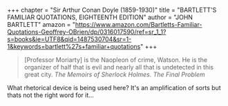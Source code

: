 +++
chapter = "Sir Arthur Conan Doyle (1859-1930)"
title = "BARTLETT'S FAMILIAR QUOTATIONS, EIGHTEENTH EDITION"
author = "JOHN BARTLETT"
amazon = "https://www.amazon.com/Bartletts-Familiar-Quotations-Geoffrey-OBrien/dp/0316017590/ref=sr_1_1?s=books&ie=UTF8&qid=1487530704&sr=1-1&keywords=bartlett%27s+familiar+quotations"
+++

> [Professor Moriarty] is the Naopleon of crime, Watson. He is the organizer of half that is evil and nearly all that is undetected in this great city. _The Memoirs of Sherlock Holmes. The Final Problem_

What rhetorical device is being used here? It's an amplification of sorts but thats not the right word for it... 